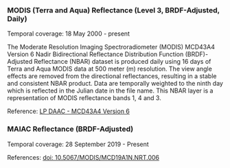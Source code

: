 ### MODIS (Terra and Aqua) Reflectance (Level 3, BRDF-Adjusted, Daily)
Temporal coverage: 18 May 2000 - present

The Moderate Resolution Imaging Spectroradiometer (MODIS) MCD43A4 Version 6 Nadir Bidirectional Reflectance Distribution Function (BRDF)-Adjusted Reflectance (NBAR) dataset is produced daily using 16 days of Terra and Aqua MODIS data at 500 meter (m) resolution. The view angle effects are removed from the directional reflectances, resulting in a stable and consistent NBAR product. Data are temporally weighted to the ninth day which is reflected in the Julian date in the file name. This NBAR layer is a representation of MODIS reflectance bands 1, 4 and 3.

Reference: [LP DAAC - MCD43A4 Version 6](https://doi.org/10.5067/MODIS/MCD43A4.006)

### MAIAC Reflectance (BRDF-Adjusted)
Temporal coverage: 28 September 2019 - Present

References: [doi: 10.5067/MODIS/MCD19A1N.NRT.006](http://doi.org/10.5067/MODIS/MCD19A1N.NRT.006)
